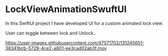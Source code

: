 # LockViewAnimationSwuftUI

In this SwiftUI project I have developed UI for a custom animated lock view. 

User can toggle between lock and Unlock..

https://user-images.githubusercontent.com/47571702/131245651-38341bcb-5729-4ce2-a801-ee3cad02ab3f.mov
